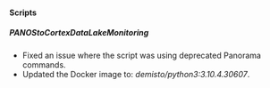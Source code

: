 #### Scripts
##### PANOStoCortexDataLakeMonitoring
- Fixed an issue where the script was using deprecated Panorama commands.
- Updated the Docker image to: *demisto/python3:3.10.4.30607*.
